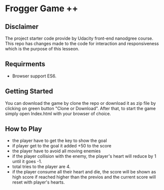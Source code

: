 # Frogger Game ++

## Disclaimer
The project starter code provide by Udacity front-end nanodgree course.
This repo has changes made to the code for interaction and responsiveness which is the purpose of this lesseon.

## Requirments
* Browser support ES6. 

## Getting Started
You can download the game by clone the repo or download it as zip file by clicking on green button "Clone or Download".
After that, to start the game simply open Index.html with your browser of choice.

## How to Play
- the player have to get the key to show the goal
- if player get to the goal it added +50 to the score
- the player have to avoid all moving enemies
- if the player collision with the enemy, the player's heart will reduce by 1 until it goes -1.
- total tries to the player are 4.
- if the player consume all their heart and die, the score will be shown as high score if reached higher than the previos and the current score will reset with player's hearts.